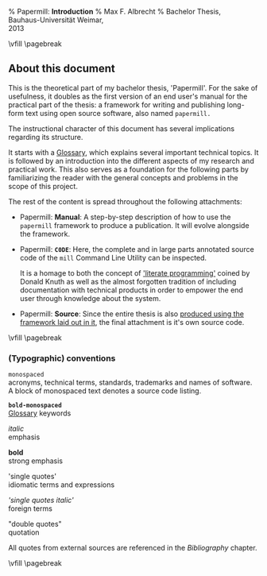 % Papermill: **Introduction**
% Max F. Albrecht
% Bachelor Thesis, \
  Bauhaus-Universität Weimar, \
  2013


<!-- only for print: -->
\vfill
\pagebreak


## About this document

This is the theoretical part of my bachelor thesis, 'Papermill'.
For the sake of usefulness, it doubles as the first version of an
end user's manual for the practical part of the thesis: a framework for writing and publishing long-form text using open source software, also named `papermill.`

The instructional character of this document has several implications regarding its structure. 

It starts with a [Glossary](#glossary), which explains several important technical topics. 
It is followed by an introduction into the different aspects of my research and practical work. This also serves as a foundation for the following parts by familiarizing the reader with the general concepts and problems in the scope of this project.

The rest of the content is spread throughout the following attachments:

- Papermill: **Manual**: A step-by-step description of how to use the `papermill` framework to produce a publication. It will evolve alongside the framework.

- Papermill: **`C0DE`**: Here, the complete and in large parts annotated source code of the `mill` Command Line Utility can be inspected. 

    It is a homage to both the concept of ['literate programming'](http://www-cs-faculty.stanford.edu/~knuth/lp.html) coined by Donald Knuth as well as the almost forgotten tradition of including documentation with technical products in order to empower the end user through knowledge about the system.

- Papermill: **Source**: Since the entire thesis is also [produced using the framework laid out in it][dogfooding], the final attachment is it's own source code.

[dogfooding]: https://en.wikipedia.org/wiki/Eating_your_own_dog_food 

<!-- only for print: -->
\vfill
\pagebreak

### (Typographic) conventions

`monospaced` \
acronyms, technical terms, standards, trademarks and names of software. A block of monospaced text denotes a source code listing.

**`bold-monospaced`** \
[Glossary](#glossary) keywords

*italic* \
emphasis

**bold** \
strong emphasis

'single quotes' \
idiomatic terms and expressions

*'single quotes italic'* \
foreign terms

"double quotes" \
quotation

All quotes from external sources are referenced in the *Bibliography* chapter.

<!-- only for print: -->
\vfill
\pagebreak
